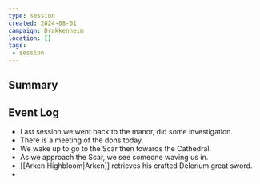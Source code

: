 ```yaml
---
type: session
created: 2024-08-01
campaign: Drakkenheim
location: []
tags:
 - session
---
```



## Summary

## Event Log

- Last session we went back to the manor, did some investigation.
- There is a meeting of the dons today.
- We wake up to go to the Scar then towards the Cathedral.
- As we approach the Scar, we see someone waving us in.
- [[Arken Highbloom|Arken]] retrieves his crafted Delerium great sword.
- 


